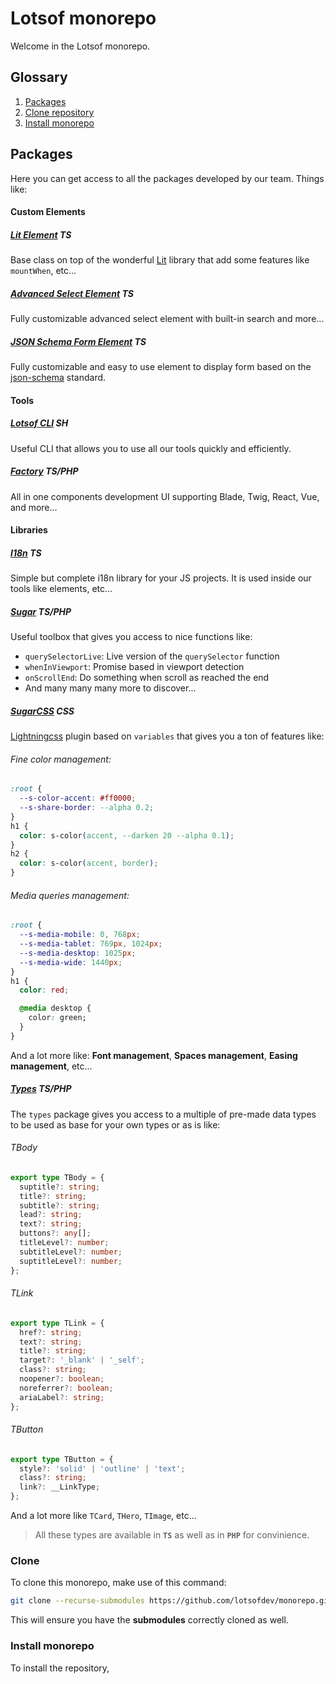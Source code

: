 # Lotsof monorepo

Welcome in the Lotsof monorepo.

## Glossary

1. [Packages](#packages)
2. [Clone repository](#clone)
3. [Install monorepo](#install)

## Packages

Here you can get access to all the packages developed by our team. Things like:

#### Custom Elements

##### [Lit Element](https://github.com/lotsofdev/lit-element) **TS**

Base class on top of the wonderful [Lit](https://lit.dev) library that add some features like `mountWhen`, etc...

##### [Advanced Select Element](https://github.com/lotsofdev/advanced-select-element) **TS**

Fully customizable advanced select element with built-in search and more...

##### [JSON Schema Form Element](https://github.com/lotsofdev/json-schema-form) **TS**

Fully customizable and easy to use element to display form based on the [json-schema](https://json-schema.org/) standard.

#### Tools

##### [Lotsof CLI](https://github.com/lotsofdev/cli) **SH**

Useful CLI that allows you to use all our tools quickly and efficiently.

##### [Factory](https://github.com/lotsofdev/cli) **TS/PHP**

All in one components development UI supporting Blade, Twig, React, Vue, and more...

#### Libraries

##### [I18n](https://github.com/lotsofdev/i18n) **TS**

Simple but complete i18n library for your JS projects. It is used inside our tools like elements, etc...

##### [Sugar](https://github.com/lotsofdev/sugar) **TS/PHP**

Useful toolbox that gives you access to nice functions like:

- `querySelectorLive`: Live version of the `querySelector` function
- `whenInViewport`: Promise based in viewport detection
- `onScrollEnd`: Do something when scroll as reached the end
- And many many many more to discover...

##### [SugarCSS](https://github.com/lotsofdev/sugarcss) **CSS**

[Lightningcss](https://lightningcss.dev/) plugin based on `variables` that gives you a ton of features like:

###### Fine color management:

```css
:root {
  --s-color-accent: #ff0000;
  --s-share-border: --alpha 0.2;
}
h1 {
  color: s-color(accent, --darken 20 --alpha 0.1);
}
h2 {
  color: s-color(accent, border);
}
```

###### Media queries management:

```css
:root {
  --s-media-mobile: 0, 768px;
  --s-media-tablet: 769px, 1024px;
  --s-media-desktop: 1025px;
  --s-media-wide: 1440px;
}
h1 {
  color: red;

  @media desktop {
    color: green;
  }
}
```

And a lot more like: **Font management**, **Spaces management**, **Easing management**, etc...

##### [Types](https://github.com/lotsofdev/types) **TS/PHP**

The `types` package gives you access to a multiple of pre-made data types to be used as base for your own types or as is like:

###### TBody

```ts
export type TBody = {
  suptitle?: string;
  title?: string;
  subtitle?: string;
  lead?: string;
  text?: string;
  buttons?: any[];
  titleLevel?: number;
  subtitleLevel?: number;
  suptitleLevel?: number;
};
```

###### TLink

```ts
export type TLink = {
  href?: string;
  text?: string;
  title?: string;
  target?: '_blank' | '_self';
  class?: string;
  noopener?: boolean;
  noreferrer?: boolean;
  ariaLabel?: string;
};
```

###### TButton

```ts
export type TButton = {
  style?: 'solid' | 'outline' | 'text';
  class?: string;
  link?: __LinkType;
};
```

And a lot more like `TCard`, `THero`, `TImage`, etc...

> All these types are available in **`TS`** as well as in **`PHP`** for convinience.

### Clone

To clone this monorepo, make use of this command:

```sh
git clone --recurse-submodules https://github.com/lotsofdev/monorepo.git
```

This will ensure you have the **submodules** correctly cloned as well.

### Install monorepo

To install the repository,
